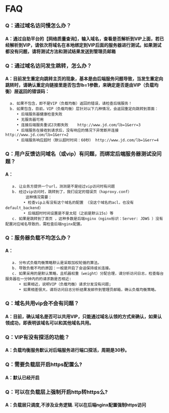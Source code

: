# FAQ
### Q：通过域名访问慢怎么办？
#### A：通过自助平台的【网络质量查询】，输入域名，查看是否解析到VIP上面，若已经解析到VIP，请依次将域名在本地绑定到VIP后面的服务器进行测试。如果测试都没有问题，请将测试方法和测试结果发送到管理员邮箱

### Q：通过域名访问发生跳转，怎么办？
#### A：目前发生重定向跳转主页的现象，基本是由后端服务问题导致，当发生重定向跳转时，请确认重定向链接里是否包含lb=1参数，来确定是否是由VIP（负载均衡）层返回的错误码：
      a. 如果不包含，即不是VIP（负载均衡）返回的错误，请检查后端服务！
      b. 如果包含，目前，VIP（负载均衡）层针对以下几种情况，会返回重定向跳转到首面：
         • 后端服务器健康检查失败
         • 无服务器可用
         • 连接后端服务重试2次都失败	http://www.jd.com/lb=1&err=3
         • 后端服务在接收到请求后，没有响应的情况下异常断开连接	http://www.jd.com/lb=1&err=2
         • 后端服务响应超时（默认超时时间：60秒）	http://www.jd.com/lb=1&err=4

### Q：用户反馈访问域名（或vip）有问题，而绑定后端服务器测试没问题？
#### A：
       a. 让业务方提供一个url，测测是不是经过vip访问时有问题
       b. 经过vip访问时，跳转到了，我们设定的错误页（haproxy.conf） 
             这种情况需要：
            • 检查vip上有没有这个域名的配置 （没这个域名的acl，也没有default_backend）
            • 后端超时时间设置是不是太短（之前是默认15s）等
       c. 如果是跳转到了首页 ，这种多数是后端nginx（nginx标识：Server: JDWS ）没有配置对应域名导致的，需检查后端nginx配置。

### Q：服务器负载不均怎么办？
#### A：
       a. 分布式负载均衡策略默认是采取加权轮循的算法。
       b. 导致负载不均的原因：一般是开启了会话保持或长连接。
       c. 如果采用的是默认策略，且机器权重（weight）分配合理，请分析访问日志，检查每台服务器在一分钟内的的请求数是否相近:
          • 如果相近，说明VIP（负载均衡）请求分发没有问题;
          • 如果相差很大，请将访问日志分析结果发邮件到管理员邮箱，确认负载均衡策略。
### Q：域名共用vip会不会有问题？
#### A：目前，确认域名是否可以共用VIP，只能通过域名认领的方式来确认，如果认领成功，即表明该域名可以和其他域名共用。

### Q：VIP有没有探活的功能？
#### A：负载均衡服务默认对后端服务进行端口探活，周期是30秒。

### Q：需要负载层开启https配置么?
#### A：默认已经开启

### Q：可以在负载层上强制开启http转https么?
#### A：负载层只调度,不涉及业务逻辑. 可以在后端nginx配置强制https访问 

